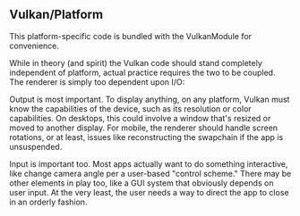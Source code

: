 Vulkan/Platform
---------------

This platform-specific code is bundled with the VulkanModule for convenience.

While in theory (and spirit) the Vulkan code should stand completely independent of
platform, actual practice requires the two to be coupled.  The renderer is simply
too dependent upon I/O:

Output is most important.  To display anything, on any platform, Vulkan must know
the capabilities of the device, such as its resolution or color capabilities.  On 
desktops, this could involve a window that's resized or moved to another display.
For mobile, the renderer should handle screen rotations, or at least,
issues like reconstructing the swapchain if the app is unsuspended.

Input is important too.  Most apps actually want to do something interactive, like
change camera angle per a user-based "control scheme."  There may be other elements
in play too, like a GUI system that obviously depends on user input.  At the very
least, the user needs a way to direct the app to close in an orderly fashion.
